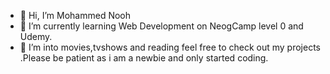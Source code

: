 - 👋 Hi, I’m Mohammed Nooh
- 🌱 I’m currently learning Web Development on NeogCamp level 0 and Udemy.
- 👀 I’m into movies,tvshows and reading feel free to check out my projects .Please be patient as i am a newbie and only started coding.

<!---
mohammed-nooh/mohammed-nooh is a ✨ special ✨ repository because its `README.md` (this file) appears on your GitHub profile.
You can click the Preview link to take a look at your changes.
--->
